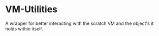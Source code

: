# VM-Utilities
A wrapper for better interacting with the scratch VM and the object's it holds within itself.
